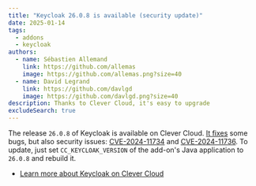 ```yaml
---
title: "Keycloak 26.0.8 is available (security update)"
date: 2025-01-14
tags:
  - addons
  - keycloak
authors:
  - name: Sébastien Allemand
    link: https://github.com/allemas
    image: https://github.com/allemas.png?size=40
  - name: David Legrand
    link: https://github.com/davlgd
    image: https://github.com/davlgd.png?size=40
description: Thanks to Clever Cloud, it's easy to upgrade
excludeSearch: true
---
```


The release `26.0.8` of Keycloak is available on Clever Cloud. [It fixes](https://github.com/keycloak/keycloak/releases/26.0.8) some bugs, but also security issues: [CVE-2024-11734](https://nvd.nist.gov/vuln/detail/CVE-2024-11734) and [CVE-2024-11736](https://nvd.nist.gov/vuln/detail/CVE-2024-11736). To update, just set `CC_KEYCLOAK_VERSION` of the add-on's Java application to `26.0.8` and rebuild it.

- [Learn more about Keycloak on Clever Cloud](/doc/addons/keycloak)
